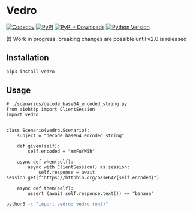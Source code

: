 # Vedro

[![Codecov](https://img.shields.io/codecov/c/github/nikitanovosibirsk/vedro/master.svg?style=flat-square)](https://codecov.io/gh/nikitanovosibirsk/vedro)
[![PyPI](https://img.shields.io/pypi/v/vedro.svg?style=flat-square)](https://pypi.python.org/pypi/vedro/)
[![PyPI - Downloads](https://img.shields.io/pypi/dm/vedro?style=flat-square)](https://pypi.python.org/pypi/vedro/)
[![Python Version](https://img.shields.io/pypi/pyversions/vedro.svg?style=flat-square)](https://pypi.python.org/pypi/vedro/)

(!) Work in progress, breaking changes are possible until v2.0 is released

## Installation

```sh
pip3 install vedro
```

## Usage

```python3
# ./scenarios/decode_base64_encoded_string.py
from aiohttp import ClientSession
import vedro


class Scenario(vedro.Scenario):
    subject = "decode base64 encoded string"

    def given(self):
        self.encoded = "YmFuYW5h"

    async def when(self):
        async with ClientSession() as session:
            self.response = await session.get(f"https://httpbin.org/base64/{self.encoded}")

    async def then(self):
        assert (await self.response.text()) == "banana"
```

```sh
python3 -c "import vedro; vedro.run()"
```

